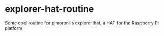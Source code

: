 # explorer-hat-routine
Some cool routine for pimoroni's explorer hat, a HAT for the Raspberry Pi platform
